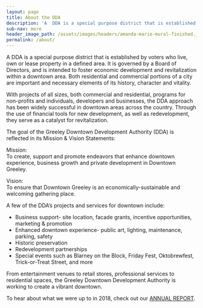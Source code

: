 ```yaml
---
layout: page
title: About the DDA
description: 'A  DDA is a special purpose district that is established by voters who live, own or lease property in a defined area. It is governed by a Board of Directors, and is intended to foster economic development and revitalization within a downtown area. Both residential and commercial portions of a city are important and necessary elements of its history, character and vitality.'
sub-nav: more
header_image_path: /assets/images/headers/amanda-marie-mural-finished.jpg
permalink: /about/
---
```


A DDA is a special purpose district that is established by voters who live, own or lease property in a defined area. It is governed by a Board of Directors, and is intended to foster economic development and revitalization within a downtown area. Both residential and commercial portions of a city are important and necessary elements of its history, character and vitality.

With projects of all sizes, both commercial and residential, programs for non-profits and individuals, developers and businesses, the DDA approach has been widely successful in downtown areas across the country. Through the use of financial tools for new development, as well as redevelopment, they serve as a catalyst for revitalization.

The goal of the Greeley Downtown Development Authority (DDA) is reflected in its Mission & Vision Statements:

Mission:<br>To create, support and promote endeavors that enhance downtown experience, business growth and private development in Downtown Greeley.

Vision:<br>To ensure that Downtown Greeley is an economically-sustainable and welcoming gathering place.

A few of the DDA’s projects and services for downtown include:

* Business support- site location, facade grants, incentive opportunities, marketing & promotion
* Enhanced downtown experience- public art, lighting, maintenance, parking, safety
* Historic preservation
* Redevelopment partnerships
* Special events such as Blarney on the Block, Friday Fest, Oktobrewfest, Trick-or-Treat Street, and more

From entertainment venues to retail stores, professional services to residential spaces, the Greeley Downtown Development Authority is working to create a vibrant downtown.

To hear about what we were up to in 2018, check out our [ANNUAL REPORT](/assets/pdfs/2018-greeley-DDA-annual-report.pdf).